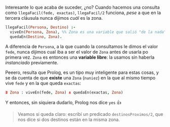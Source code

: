 Interesante lo que acaba de suceder, ¿no? Cuando hacemos una consulta como `llegaFacil(fede, exactas)`, `llegaFacil/2` funciona, _pese_ a que en la tercera cláusula nunca dijimos _cuál_ es la zona. 

```prolog
llegaFacil(Persona, Destino) :-
  viveEn(Persona, Zona), %% Zona es una variable que salió "de la nada" :o 
  quedaEn(Destino, Zona).
```
A diferencia de `Persona`, a la que cuando la consultamos le dimos el valor `fede`, nunca dijimos cual iba a ser el valor de `Zona` antes de usarla po primera vez. `Zona` es entonces una **variable libre**: la usamos sin haberla _instanciado_ previamente. 

Peeero, resulta que Prolog, es un tipo muy inteligente para estas cosas, y se da cuenta de que **existe** una `Zona` (`nuniez`) en la que al mismo tiempo vive `fede` y en la que queda `exactas`: 

```prolog
∃ Zona : viveEn(fede, Zona) ∧ quedaEn(exactas, Zona)
```

Y entonces, sin siquiera dudarlo, Prolog nos dice `yes` :thumbsup:

> Veamos si queda claro: escribí un predicado `destinosProximos/2`, que nos dice si dos destinos están en la misma zona. 

